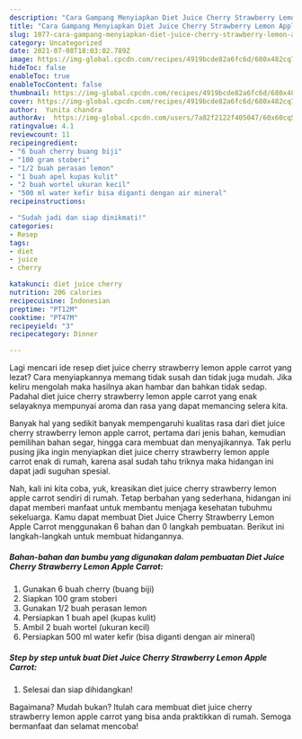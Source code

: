```yaml
---
description: "Cara Gampang Menyiapkan Diet Juice Cherry Strawberry Lemon Apple Carrot yang Enak"
title: "Cara Gampang Menyiapkan Diet Juice Cherry Strawberry Lemon Apple Carrot yang Enak"
slug: 1077-cara-gampang-menyiapkan-diet-juice-cherry-strawberry-lemon-apple-carrot-yang-enak
category: Uncategorized
date: 2021-07-08T18:03:02.789Z
image: https://img-global.cpcdn.com/recipes/4919bcde82a6fc6d/680x482cq70/diet-juice-cherry-strawberry-lemon-apple-carrot-foto-resep-utama.jpg
hideToc: false
enableToc: true
enableTocContent: false
thumbnail: https://img-global.cpcdn.com/recipes/4919bcde82a6fc6d/680x482cq70/diet-juice-cherry-strawberry-lemon-apple-carrot-foto-resep-utama.jpg
cover: https://img-global.cpcdn.com/recipes/4919bcde82a6fc6d/680x482cq70/diet-juice-cherry-strawberry-lemon-apple-carrot-foto-resep-utama.jpg
author:  Yunita chandra
authorAv:  https://img-global.cpcdn.com/users/7a82f2122f405047/60x60cq50/avatar.jpg
ratingvalue: 4.1
reviewcount: 11
recipeingredient:
- "6 buah cherry buang biji"
- "100 gram stoberi"
- "1/2 buah perasan lemon"
- "1 buah apel kupas kulit"
- "2 buah wortel ukuran kecil"
- "500 ml water kefir bisa diganti dengan air mineral"
recipeinstructions:

- "Sudah jadi dan siap dinikmati!"
categories:
- Resep
tags:
- diet
- juice
- cherry

katakunci: diet juice cherry 
nutrition: 206 calories
recipecuisine: Indonesian
preptime: "PT12M"
cooktime: "PT47M"
recipeyield: "3"
recipecategory: Dinner

---
```



Lagi mencari ide resep diet juice cherry strawberry lemon apple carrot yang lezat? Cara menyiapkannya memang tidak susah dan tidak juga mudah. Jika keliru mengolah maka hasilnya akan hambar dan bahkan tidak sedap. Padahal diet juice cherry strawberry lemon apple carrot yang enak selayaknya mempunyai aroma dan rasa yang dapat memancing selera kita.


Banyak hal yang sedikit banyak mempengaruhi kualitas rasa dari diet juice cherry strawberry lemon apple carrot, pertama dari jenis bahan, kemudian pemilihan bahan segar, hingga cara membuat dan menyajikannya. Tak perlu pusing jika ingin menyiapkan diet juice cherry strawberry lemon apple carrot enak di rumah, karena asal sudah tahu triknya maka hidangan ini dapat jadi suguhan spesial.




Nah, kali ini kita coba, yuk, kreasikan diet juice cherry strawberry lemon apple carrot sendiri di rumah. Tetap berbahan yang sederhana, hidangan ini dapat memberi manfaat untuk membantu menjaga kesehatan tubuhmu sekeluarga. Kamu dapat membuat Diet Juice Cherry Strawberry Lemon Apple Carrot menggunakan 6 bahan dan 0 langkah pembuatan. Berikut ini langkah-langkah untuk membuat hidangannya.

<!--inarticleads1-->

##### Bahan-bahan dan bumbu yang digunakan dalam pembuatan Diet Juice Cherry Strawberry Lemon Apple Carrot:

1. Gunakan 6 buah cherry (buang biji)
1. Siapkan 100 gram stoberi
1. Gunakan 1/2 buah perasan lemon
1. Persiapkan 1 buah apel (kupas kulit)
1. Ambil 2 buah wortel (ukuran kecil)
1. Persiapkan 500 ml water kefir (bisa diganti dengan air mineral)




<!--inarticleads2-->

##### Step by step untuk buat Diet Juice Cherry Strawberry Lemon Apple Carrot:


1. Selesai dan siap dihidangkan!



Bagaimana? Mudah bukan? Itulah cara membuat diet juice cherry strawberry lemon apple carrot yang bisa anda praktikkan di rumah. Semoga bermanfaat dan selamat mencoba!
